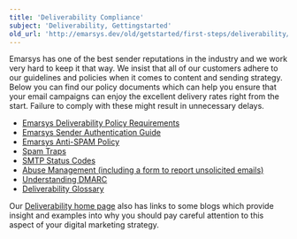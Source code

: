 ```yaml
---
title: 'Deliverability Compliance'
subject: 'Deliverability, Gettingstarted'
old_url: 'http://emarsys.dev/old/getstarted/first-steps/deliverability/'
---
```


Emarsys has one of the best sender reputations in the industry and we work very hard to keep it that way. We insist that all of our customers adhere to our guidelines and policies when it comes to content and sending strategy. Below you can find our policy documents which can help you ensure that your email campaigns can enjoy the excellent delivery rates right from the start. Failure to comply with these might result in unnecessary delays.

- [Emarsys Deliverability Policy Requirements](/Deliverability/policy-requirements.md "Emarsys Deliverability Policy Requirements")
- [Emarsys Sender Authentication Guide](/Deliverability%20@tr/sender-authentication-guide.md "Sender Authentication Guide")
- [Emarsys Anti-SPAM Policy](/Deliverability%20@zh-hans/anti-spam-policy.md "Anti-Spam Policy")
- [Spam Traps](/Deliverability%20@es/spam-traps.md "Spam Traps")
- [SMTP Status Codes](/DataManagement%20@es/smtp-status-codes.md "SMTP Status Codes")
- [Abuse Management (including a form to report unsolicited emails)](/Deliverability%20@tr/abuse-management.md "Abuse Management")
- [Understanding DMARC](/Deliverability/dmarc.md)
- [Deliverability Glossary](/Deliverability%20@tr/glossary.md "Deliverability Glossary")

 Our [Deliverability home page](/Deliverability%20@tr/deliverability.md) also has links to some blogs which provide insight and examples into why you should pay careful attention to this aspect of your digital marketing strategy.
